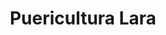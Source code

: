 ---
title: "Puericultura Lara"
url: /castellon-de-la-plana-castello-de-la-plana/puericultura-lara/
shop: artículos para bebés
---